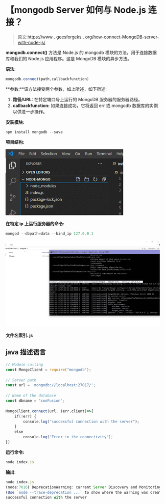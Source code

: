 # 【mongodb Server 如何与 Node.js 连接？

> 原文:[https://www . geesforgeks . org/how-connect-MongoDB-server-with-node-js/](https://www.geeksforgeeks.org/how-to-connect-mongodb-server-with-node-js/)

**mongodb.connect()** 方法是 Node.js 的 mongodb 模块的方法，用于连接数据库和我们的 Node.js 应用程序。这是 MongoDB 模块的异步方法。

**语法:**

```js
mongodb.connect(path,callbackfunction)

```

**参数:**该方法接受两个参数，如上所述，如下所述:

1.  **路径/URL:** 在特定端口号上运行的 MongoDB 服务器的服务器路径。
2.  **callbackfunction:** 如果连接成功，它将返回 err 或 mongodb 数据库的实例以供进一步操作。

**安装模块:**

```js
npm install mongodb --save

```

**项目结构:**

![](img/3c03001843188cec721ccbf47f52e347.png)

**在特定 ip 上运行服务器的命令:**

```js
mongod --dbpath=data --bind_ip 127.0.0.1

```

![](img/b17079668307c9a66022081b23d3c23d.png)

**文件名索引. js**

## java 描述语言

```js
// Module calling
const MongoClient = require("mongodb");

// Server path
const url = 'mongodb://localhost:27017/';

// Name of the database
const dbname = "conFusion";

MongoClient.connect(url, (err,client)=>{
    if(!err) {
        console.log("successful connection with the server");  
    }
    else
        console.log("Error in the connectivity");
})
```

**运行命令:**

```js
node index.js

```

**输出:**

```js
node index.js
(node:7016) DeprecationWarning: current Server Discovery and Monitoring engine is deprecated, and will be removed in a future version. To use the new Server Discover and Monitoring engine, pass option { useUnifiedTopology: true } to the MongoClient constructor.
(Use `node --trace-deprecation ...` to show where the warning was created)
successful connection with the server

```